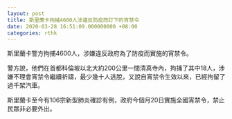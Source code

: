 ```yaml
---
layout: post
title: 斯里蘭卡拘捕4600人涉違反防疫而訂下的宵禁令
date: 2020-03-28 16:51:09.000000000 +08:00
categories: rthk
---
```


斯里蘭卡警方拘捕4600人，涉嫌違反政府為了防疫而實施的宵禁令。

警方說，他們在首都科倫坡以北大約200公里一間清真寺內，拘捕了其中18人，涉嫌不理會宵禁令繼續祈禱，最少幾十人逃脫，又說自宵禁令生效以來，已經拘留了過千架汽車。

斯里蘭卡至今有106宗新型肺炎確診有例，政府今個月20日實施全國宵禁令，禁止民眾非必要外出。
